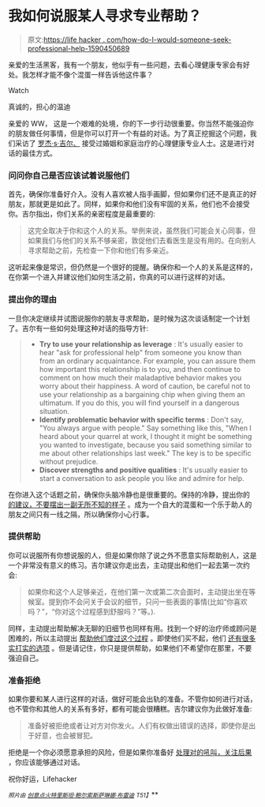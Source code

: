 # 我如何说服某人寻求专业帮助？

> 原文:[https://life hacker . com/how-do-I-would-someone-seek-professional-help-1590450689](https://lifehacker.com/how-do-i-persuade-someone-to-seek-professional-help-1590450689)

亲爱的生活黑客，我有一个朋友，他似乎有一些问题，去看心理健康专家会有好处。我怎样才能不像个混蛋一样告诉他这件事？

Watch

真诚的，担心的温迪

亲爱的 WW，
这是一个艰难的处境，你的下一步行动很重要。你当然不能强迫你的朋友做任何事情，但是你可以打开一个有益的对话。为了真正挖掘这个问题，我们采访了 [罗杰·s·吉尔、](http://www.luvbuzd.tv/) 接受过婚姻和家庭治疗的心理健康专业人士。这是进行对话的最佳方式。

### 问问你自己是否应该试着说服他们

首先，确保你准备好介入。没有人喜欢被人指手画脚，但如果你们还不是真正的好朋友，那就更是如此了。同样，如果你和他们没有牢固的关系，他们也不会接受你。吉尔指出，你们关系的亲密程度是最重要的:

> 这完全取决于你和这个人的关系。举例来说，虽然我们可能会关心同事，但如果我们与他们的关系不够亲密，敦促他们去看医生是没有用的。在向别人寻求帮助之前，先检查一下你和他们有多亲近。

这听起来像是常识，但仍然是一个很好的提醒。确保你和一个人的关系是这样的，在你第一个进入并建议他们如何生活之前，你真的可以进行这样的对话。

### 提出你的理由

一旦你决定继续并试图说服你的朋友寻求帮助，是时候为这次谈话制定一个计划了。吉尔有一些如何处理这种对话的指导方针:

> *   **Try to use your relationship as leverage** : It's usually easier to hear "ask for professional help" from someone you know than from an ordinary acquaintance. For example, you can assure them how important this relationship is to you, and then continue to comment on how much their maladaptive behavior makes you worry about their happiness. A word of caution, be careful not to use your relationship as a bargaining chip when giving them an ultimatum. If you do this, you will find yourself in a dangerous situation.
> *   **Identify problematic behavior with specific terms** : Don't say, "You always argue with people." Say something like this, "When I heard about your quarrel at work, I thought it might be something you wanted to investigate, because you said something similar to me about other relationships last week." The key is to be specific without prejudice.
> *   **Discover strengths and positive qualities** : It's usually easier to start a conversation to ask people you like and admire for help.

在你进入这个话题之前，确保你头脑冷静也是很重要的。保持的冷静，提出你的 [的建议，不要摆出一副无所不知的样子](http://lifehacker.com/how-to-give-advice-to-a-friend-without-being-a-know-it-5950472) 。成为一个自大的混蛋和一个乐于助人的朋友之间只有一线之隔，所以确保你小心行事。

### 提供帮助

你可以说服所有你想说服的人，但是如果你除了说之外不愿意实际帮助别人，这是一个非常没有意义的练习。吉尔建议你走出去，主动提出和他们一起去第一次约会:

> 如果你和这个人足够亲近，在他们第一次或第二次会面时，主动提出坐在等候室。提到你不会问关于会议的细节，只问一些表面的事情(比如“你喜欢吗？”，“你对这个过程感到舒服吗？”等。).

同样，主动提出帮助解决无聊的旧细节也同样有用。找到一个好的治疗师或顾问是困难的，所以主动提出 [帮助他们度过这个过程](https://lifehacker.com/how-do-i-select-a-therapist-or-counselor-5874359) 。即使他们买不起，他们 [还有很多实打实的选项](http://lifehacker.com/how-to-find-someone-to-talk-to-when-you-cant-afford-th-1185844420) 。但是请记住，你只是提供帮助，如果他们不希望你在那里，不要强迫自己。

### 准备拒绝

如果你要和某人进行这样的对话，做好可能会出轨的准备。不管你如何进行对话，也不管你和其他人的关系有多好，都有可能会很糟糕。吉尔建议你为此做好准备:

> 准备好被拒绝或者让对方对你发火。人们有权做出错误的选择，即使你是出于好意，也会被冒犯。

拒绝是一个你必须愿意承担的风险，但是如果你准备好 [处理对](https://lifehacker.com/how-to-listen-when-someone-is-venting-505638078)[的吼叫，关注后果](http://lifehacker.com/focus-on-consequences-not-intentions-if-youve-made-s-509411081) ，你应该能够通过对话。

祝你好运，Lifehacker

<small>*照片由*</small> [<small>*创意点火*</small>](https://www.flickr.com/photos/centermez/7104203537/in/photolist-bPLUcT-iZemA9-739RHg-6FuNT5-66FnDz-8h84WL-awmfP-ec3ZF-81NhcP-uy6TQ-8UEWTg-41YSMr-cocwMC-ngFVmY-9xktNW-75ztWE-e7CfmM-y1tQo-7JTeCe-5iqA1f-kKX8Qp-cJaWHb-7Efe1u-cwZX2y-aXbvJX-hWkGgq-fQ7E9z-5bfq6t-5U2UAm-abXCT1-Jj3do-arMa9G-apsz2N-9w9rK4-arJvtB-arJvsn-arJvqX-arJvpg-arJvnD-6fno9Y-9AzDcB-kazJkc-dw5JPo-7LB6UN-m7V2CR-5K6QEP-8df7eZ-z7Lr-84QSeo-5bUQLE)<small></small>*[<small>*特里斯坦·鲍尔索斯*</small>](https://www.flickr.com/photos/9516941@N08/5229910297/in/photolist-8Y9E8c-oa8ej-dGjwp-jkxfz6-DmJTM-9ZAa97-a1jU1u-aiWGor-4NziyG-No5Bb-cp7Xsb-4ibsMT-bs55K2-hwF7YQ-8MM1Lz-9p4hm3-dVPD1b-dbJjSM-9LPKaY-94haR3-5AyZBJ-5kXnYp-as74Mp-difF94-9jCQWt-57vx2a-81tiNn-7p1ySt-e7dfP-aeDdvW-etwUHz-nyd9eb-a8oF7w-7ky1mZ-6B3zAV-jszQuU-6Kwc8j-gASDiZ-aaogEA-aeQy1u-bWGVrA-57yYKy-e2SWv-8H12ac-adXaXj-7g3EA-ioUWSY-c8Cie-8Z3GWG-eyKD7p)<small></small>*[<small>*萨琳娜·布雷迪*</small>](https://www.flickr.com/photos/sbeez/6537150995/in/photolist-aXEBeV-aXExTB-aXEfUc-aXEizP-aXErcv-aXEmGk-aXEwnx-aXEvic-aXEdmB-aXEhgR-aXEuhe-aXEpSH-aXEBQZ-aXEnNZ-aXEbSg-aXEyXB-aXEd4x-aXEcDF-aXEymZ-aXEfb4-aXEk24-aXEsNZ-aXEceZ-aXEwZB-esX6MN-esX3PW-esTVxV-esTXqZ-dmNsYA-4yioHK-4yioQn-4yioVM-4yioZt-4yip5R-5QLWkD-5QRdVw-5QLWo6-fodscC-5QLWBH-5QRdZs--kiAEy-5JZL7t-gwDVB9-3HAJGt-ei5bQ2-f1do9r-g8zCbf-6FNE9J-5CbcTW) <small>*T51】*</small>**